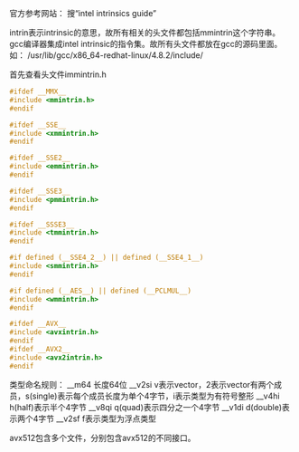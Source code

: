 官方参考网站： 搜“intel intrinsics guide”

intrin表示intrinsic的意思，故所有相关的头文件都包括mmintrin这个字符串。
gcc编译器集成intel intrinsic的指令集。故所有头文件都放在gcc的源码里面。如：
/usr/lib/gcc/x86_64-redhat-linux/4.8.2/include/

首先查看头文件immintrin.h

``` C
#ifdef __MMX__
#include <mmintrin.h>
#endif

#ifdef __SSE__
#include <xmmintrin.h>
#endif

#ifdef __SSE2__
#include <emmintrin.h>
#endif

#ifdef __SSE3__
#include <pmmintrin.h>
#endif

#ifdef __SSSE3__
#include <tmmintrin.h>
#endif

#if defined (__SSE4_2__) || defined (__SSE4_1__)
#include <smmintrin.h>
#endif

#if defined (__AES__) || defined (__PCLMUL__)
#include <wmmintrin.h>
#endif

#ifdef __AVX__
#include <avxintrin.h>
#endif
#ifdef __AVX2__
#include <avx2intrin.h>
#endif
```

类型命名规则：
__m64    长度64位
__v2si   v表示vector，2表示vector有两个成员，s(single)表示每个成员长度为单个4字节，i表示类型为有符号整形
__v4hi   h(half)表示半个4字节
__v8qi   q(quad)表示四分之一个4字节
__v1di   d(double)表示两个4字节
__v2sf   f表示类型为浮点类型


avx512包含多个文件，分别包含avx512的不同接口。

